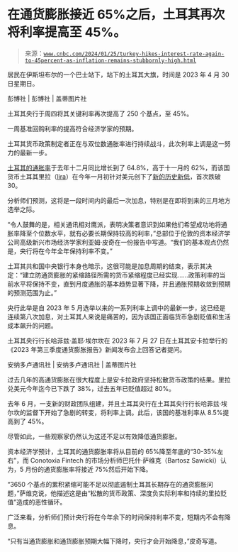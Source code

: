 <!--yml

类别：未分类

日期：2024 年 05 月 27 日 15:09:29

-->

# 在通货膨胀接近 65%之后，土耳其再次将利率提高至 45%。

> 来源：[`www.cnbc.com/2024/01/25/turkey-hikes-interest-rate-again-to-45percent-as-inflation-remains-stubbornly-high.html`](https://www.cnbc.com/2024/01/25/turkey-hikes-interest-rate-again-to-45percent-as-inflation-remains-stubbornly-high.html)

居民在伊斯坦布尔的一个巴士站下，站下的土耳其大旗，时间是 2023 年 4 月 30 日星期日。

彭博社 | 彭博社 | 盖蒂图片社

土耳其央行于周四将其关键利率再次提高了 250 个基点，至 45%。

一周基准回购利率的提高符合经济学家的预期。

土耳其货币政策制定者正在与双位数通胀率进行持续战斗，此次利率上调是这一努力的最新一步。

[土耳其的通胀率](https://www.cnbc.com/2024/01/03/turkeys-annual-inflation-rate-climbs-to-nearly-65percent-with-more-rises-expected.html)于去年十二月同比增长到了 64.8%，高于十一月的 62%，而该国货币土耳其里拉（[lira](https://www.cnbc.com/quotes/TRY=/)）在今年一月初针对美元创下了[新的历史新低](https://www.cnbc.com/2024/01/11/turkish-lira-hits-fresh-record-low-against-the-dollar.html#:~:text=ordinary%20Turkish%20people.-,A%20new%20finance%20team%20was%20appointed%20in%20June%20last%20year,from%208.5%25%20to%2042.5%25.)，首次跌破 30。

分析师们预测，这将是一段时间内的最后一次加息，特别是在即将到来的三月地方选举之际。

“令人鼓舞的是，相关通讯相对鹰派，表明决策者意识到如果他们希望成功地将通胀率降至个位数水平，就有必要长期保持较高的利率，”总部位于伦敦的资本经济学公司高级新兴市场经济学家利亚姆·皮奇在一份报告中写道。“我们的基本观点仍然是，央行将在今年全年保持利率不变。”

土耳其共和国中央银行本身也暗示，这很可能是加息周期的结束，表示其决定：“建立防通货膨胀的紧缩路径所需的货币紧缩程度已经实现……政策利率的当前水平将保持不变，直到月度通胀的基本趋势显著下降，并且通胀预期收敛到预期的预测范围为止。”

央行此举是自 2023 年 5 月选举以来的一系列利率上调中的最新一步，这已经是连续第八次加息，对土耳其人来说是痛苦的，因为该国正面临货币急剧贬值和生活成本飙升的问题。

土耳其央行行长哈菲兹·盖耶·埃尔坎在 2023 年 7 月 27 日在土耳其安卡拉举行的《2023 年第三季度通货膨胀报告》新闻发布会上回答记者提问。

安纳多卢通讯社 | 安纳多卢通讯社 | 盖蒂图片社

过去几年的高通货膨胀在很大程度上是安卡拉政府坚持松散货币政策的结果。里拉兑美元今年迄今已下跌了 38%，过去五年已贬值超过 80%。

去年 6 月，一支新的财政团队组建，并且土耳其央行在土耳其央行行长哈菲兹·埃尔坎的监督下开始了急剧的转变，将利率上调。此后，该国的基准利率从 8.5%提高到了 45%。

尽管如此，一些观察家仍然认为这还不足以有效降低通货膨胀。

资本经济学预计，土耳其的通货膨胀率将从目前的 65%降至年底的“30-35%左右”，而 Conotoxia Fintech 的市场分析师巴托什·萨维克（Bartosz Sawicki）认为，5 月份的通货膨胀率将接近 75%然后开始下降。

“3650 个基点的累积紧缩可能不足以彻底遏制土耳其长期存在的通货膨胀问题，”萨维克说，他描述这是由“松散的货币政策、深度负实际利率和持续的里拉贬值”造成的恶性循环。

广泛来看，分析师们预计央行将在今年余下的时间保持利率不变，短期内不会有降息。

“只有当通货膨胀和通货膨胀预期大幅下降时，央行才会开始降息，”皮奇写道。
